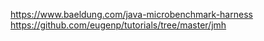 https://www.baeldung.com/java-microbenchmark-harness
https://github.com/eugenp/tutorials/tree/master/jmh